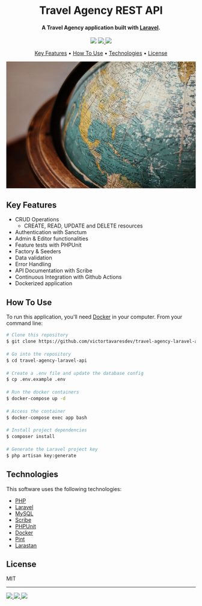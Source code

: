 <h1 align="center">Travel Agency REST API</h1>

<h4 align="center">A Travel Agency application built with <a href="https://laravel.com/" target="_blank">Laravel</a>.</h4>

<p align="center">
  <a href="https://www.php.net"><img src="https://img.shields.io/badge/PHP-777BB4?style=for-the-badge&logo=php&logoColor=white"></a>
  <a href="https://laravel.com">
      <img src="https://img.shields.io/badge/Laravel-FF2D20?style=for-the-badge&logo=laravel&logoColor=white">
  </a>
  <a href="https://www.mysql.com">
      <img src="https://img.shields.io/badge/MySQL-005C84?style=for-the-badge&logo=mysql&logoColor=white" >
  </a>
</p>

<p align="center">
  <a href="#key-features">Key Features</a> •
  <a href="#how-to-use">How To Use</a> •
  <a href="#technologies">Technologies</a> •
  <a href="#license">License</a>
</p>

<p align="center">
  <img src="https://github.com/victortavaresdev/victortavaresdev/blob/main/travel.jpg" alt="travel agency" />
</p>

## Key Features

-   CRUD Operations
    -   CREATE, READ, UPDATE and DELETE resources
-   Authentication with Sanctum
-   Admin & Editor functionalities
-   Feature tests with PHPUnit
-   Factory & Seeders
-   Data validation
-   Error Handling
-   API Documentation with Scribe
-   Continuous Integration with Github Actions
-   Dockerized application

## How To Use

To run this application, you'll need [Docker](https://www.docker.com) in your computer. From your command line:

```bash
# Clone this repository
$ git clone https://github.com/victortavaresdev/travel-agency-laravel-api.git

# Go into the repository
$ cd travel-agency-laravel-api

# Create a .env file and update the database config
$ cp .env.example .env

# Run the docker containers
$ docker-compose up -d

# Access the container
$ docker-compose exec app bash

# Install project dependencies
$ composer install

# Generate the Laravel project key
$ php artisan key:generate
```

## Technologies

This software uses the following technologies:

-   [PHP](https://www.php.net/)
-   [Laravel](https://laravel.com/)
-   [MySQL](https://www.mysql.com/)
-   [Scribe](https://scribe.knuckles.wtf/laravel/)
-   [PHPUnit](https://phpunit.de/)
-   [Docker](https://www.docker.com/)
-   [Pint](https://laravel.com/docs/10.x/pint/)
-   [Larastan](https://github.com/nunomaduro/larastan/)

## License

MIT

---

<p align="left">
  <a href="https://www.linkedin.com/in/victor-tavares-dev/"><img src="https://img.shields.io/badge/LinkedIn-0077B5?style=for-the-badge&logo=linkedin&logoColor=white">
  </a>
  <a href="https://github.com/victortavaresdev">
    <img src="https://img.shields.io/badge/GitHub-100000?style=for-the-badge&logo=github&logoColor=white">
  </a>
  <a href="mailto:victortavaresdev@gmail.com">
      <img src="https://img.shields.io/badge/Gmail-D14836?style=for-the-badge&logo=gmail&logoColor=white">
  </a>
</p>
